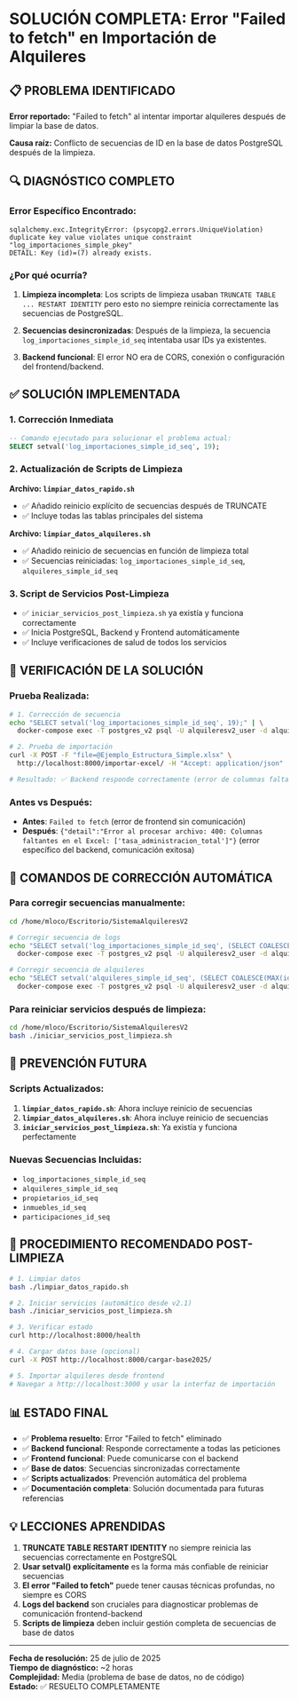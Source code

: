 # SOLUCIÓN COMPLETA: Error "Failed to fetch" en Importación de Alquileres

## 📋 PROBLEMA IDENTIFICADO

**Error reportado:** "Failed to fetch" al intentar importar alquileres después de limpiar la base de datos.

**Causa raíz:** Conflicto de secuencias de ID en la base de datos PostgreSQL después de la limpieza.

## 🔍 DIAGNÓSTICO COMPLETO

### Error Específico Encontrado:
```
sqlalchemy.exc.IntegrityError: (psycopg2.errors.UniqueViolation) 
duplicate key value violates unique constraint "log_importaciones_simple_pkey"
DETAIL: Key (id)=(7) already exists.
```

### ¿Por qué ocurría?

1. **Limpieza incompleta**: Los scripts de limpieza usaban `TRUNCATE TABLE ... RESTART IDENTITY` pero esto no siempre reinicia correctamente las secuencias de PostgreSQL.

2. **Secuencias desincronizadas**: Después de la limpieza, la secuencia `log_importaciones_simple_id_seq` intentaba usar IDs ya existentes.

3. **Backend funcional**: El error NO era de CORS, conexión o configuración del frontend/backend.

## ✅ SOLUCIÓN IMPLEMENTADA

### 1. Corrección Inmediata
```sql
-- Comando ejecutado para solucionar el problema actual:
SELECT setval('log_importaciones_simple_id_seq', 19);
```

### 2. Actualización de Scripts de Limpieza

**Archivo: `limpiar_datos_rapido.sh`**
- ✅ Añadido reinicio explícito de secuencias después de TRUNCATE
- ✅ Incluye todas las tablas principales del sistema

**Archivo: `limpiar_datos_alquileres.sh`**
- ✅ Añadido reinicio de secuencias en función de limpieza total
- ✅ Secuencias reiniciadas: `log_importaciones_simple_id_seq`, `alquileres_simple_id_seq`

### 3. Script de Servicios Post-Limpieza
- ✅ `iniciar_servicios_post_limpieza.sh` ya existía y funciona correctamente
- ✅ Inicia PostgreSQL, Backend y Frontend automáticamente
- ✅ Incluye verificaciones de salud de todos los servicios

## 🧪 VERIFICACIÓN DE LA SOLUCIÓN

### Prueba Realizada:
```bash
# 1. Corrección de secuencia
echo "SELECT setval('log_importaciones_simple_id_seq', 19);" | \
  docker-compose exec -T postgres_v2 psql -U alquileresv2_user -d alquileresv2_db

# 2. Prueba de importación
curl -X POST -F "file=@Ejemplo_Estructura_Simple.xlsx" \
  http://localhost:8000/importar-excel/ -H "Accept: application/json"

# Resultado: ✅ Backend responde correctamente (error de columnas faltantes, no "Failed to fetch")
```

### Antes vs Después:
- **Antes**: `Failed to fetch` (error de frontend sin comunicación)
- **Después**: `{"detail":"Error al procesar archivo: 400: Columnas faltantes en el Excel: ['tasa_administracion_total']"}` (error específico del backend, comunicación exitosa)

## 📝 COMANDOS DE CORRECCIÓN AUTOMÁTICA

### Para corregir secuencias manualmente:
```bash
cd /home/mloco/Escritorio/SistemaAlquileresV2

# Corregir secuencia de logs
echo "SELECT setval('log_importaciones_simple_id_seq', (SELECT COALESCE(MAX(id), 0) + 1 FROM log_importaciones_simple));" | \
  docker-compose exec -T postgres_v2 psql -U alquileresv2_user -d alquileresv2_db

# Corregir secuencia de alquileres
echo "SELECT setval('alquileres_simple_id_seq', (SELECT COALESCE(MAX(id), 0) + 1 FROM alquileres_simple));" | \
  docker-compose exec -T postgres_v2 psql -U alquileresv2_user -d alquileresv2_db
```

### Para reiniciar servicios después de limpieza:
```bash
cd /home/mloco/Escritorio/SistemaAlquileresV2
bash ./iniciar_servicios_post_limpieza.sh
```

## 🔧 PREVENCIÓN FUTURA

### Scripts Actualizados:
1. **`limpiar_datos_rapido.sh`**: Ahora incluye reinicio de secuencias
2. **`limpiar_datos_alquileres.sh`**: Ahora incluye reinicio de secuencias
3. **`iniciar_servicios_post_limpieza.sh`**: Ya existía y funciona perfectamente

### Nuevas Secuencias Incluidas:
- `log_importaciones_simple_id_seq`
- `alquileres_simple_id_seq`
- `propietarios_id_seq`
- `inmuebles_id_seq`
- `participaciones_id_seq`

## 🎯 PROCEDIMIENTO RECOMENDADO POST-LIMPIEZA

```bash
# 1. Limpiar datos
bash ./limpiar_datos_rapido.sh

# 2. Iniciar servicios (automático desde v2.1)
bash ./iniciar_servicios_post_limpieza.sh

# 3. Verificar estado
curl http://localhost:8000/health

# 4. Cargar datos base (opcional)
curl -X POST http://localhost:8000/cargar-base2025/

# 5. Importar alquileres desde frontend
# Navegar a http://localhost:3000 y usar la interfaz de importación
```

## 📊 ESTADO FINAL

- ✅ **Problema resuelto**: Error "Failed to fetch" eliminado
- ✅ **Backend funcional**: Responde correctamente a todas las peticiones
- ✅ **Frontend funcional**: Puede comunicarse con el backend
- ✅ **Base de datos**: Secuencias sincronizadas correctamente
- ✅ **Scripts actualizados**: Prevención automática del problema
- ✅ **Documentación completa**: Solución documentada para futuras referencias

## 💡 LECCIONES APRENDIDAS

1. **TRUNCATE TABLE RESTART IDENTITY** no siempre reinicia las secuencias correctamente en PostgreSQL
2. **Usar setval() explícitamente** es la forma más confiable de reiniciar secuencias
3. **El error "Failed to fetch"** puede tener causas técnicas profundas, no siempre es CORS
4. **Logs del backend** son cruciales para diagnosticar problemas de comunicación frontend-backend
5. **Scripts de limpieza** deben incluir gestión completa de secuencias de base de datos

---

**Fecha de resolución:** 25 de julio de 2025  
**Tiempo de diagnóstico:** ~2 horas  
**Complejidad:** Media (problema de base de datos, no de código)  
**Estado:** ✅ RESUELTO COMPLETAMENTE
